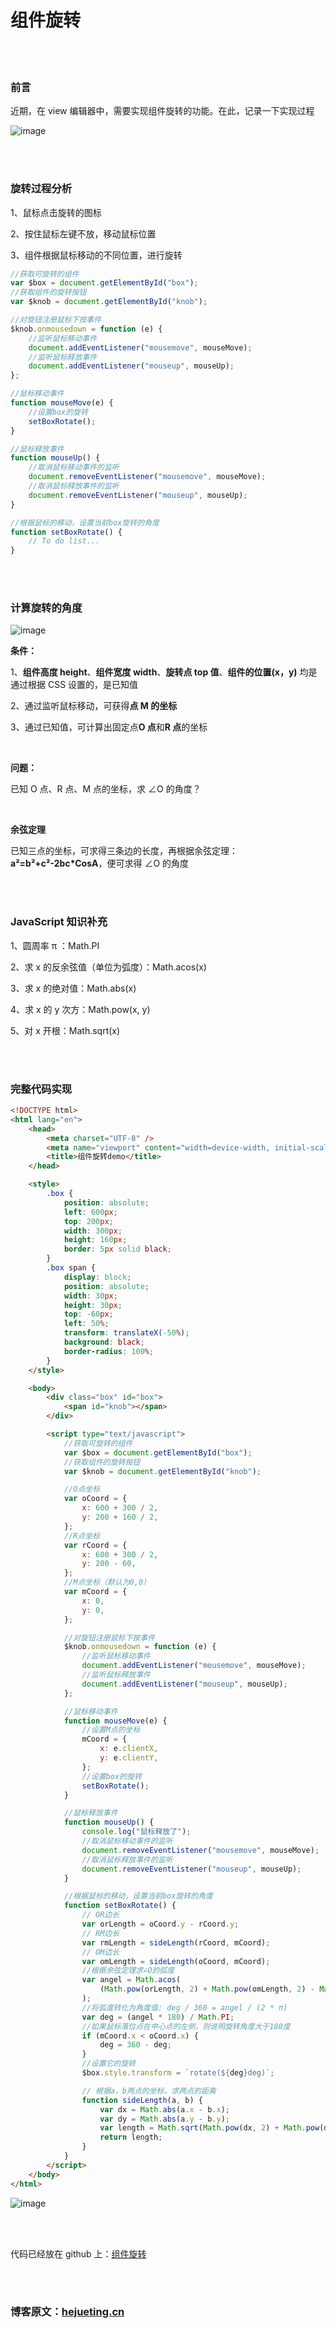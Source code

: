 # 组件旋转

</br>
</br>

### 前言

近期，在 view 编辑器中，需要实现组件旋转的功能。在此，记录一下实现过程

![image](./img/rotate.gif)

</br>
</br>

### 旋转过程分析

1、鼠标点击旋转的图标

2、按住鼠标左键不放，移动鼠标位置

3、组件根据鼠标移动的不同位置，进行旋转

```javascript
//获取可旋转的组件
var $box = document.getElementById("box");
//获取组件的旋转按钮
var $knob = document.getElementById("knob");

//对旋钮注册鼠标下按事件
$knob.onmousedown = function (e) {
	//监听鼠标移动事件
	document.addEventListener("mousemove", mouseMove);
	//监听鼠标释放事件
	document.addEventListener("mouseup", mouseUp);
};

//鼠标移动事件
function mouseMove(e) {
	//设置box的旋转
	setBoxRotate();
}

//鼠标释放事件
function mouseUp() {
	//取消鼠标移动事件的监听
	document.removeEventListener("mousemove", mouseMove);
	//取消鼠标释放事件的监听
	document.removeEventListener("mouseup", mouseUp);
}

//根据鼠标的移动，设置当前box旋转的角度
function setBoxRotate() {
	// To do list...
}
```

</br>
</br>

### 计算旋转的角度

![image](./img/angle.png)

**条件：**

1、**组件高度 height**、**组件宽度 width**、**旋转点 top 值**、**组件的位置(x，y)** 均是通过根据 CSS 设置的，是已知值

2、通过监听鼠标移动，可获得**点 M 的坐标**

3、通过已知值，可计算出固定点**O 点**和**R 点**的坐标

</br>

**问题：**

已知 O 点、R 点、M 点的坐标，求 ∠O 的角度？

</br>

**余弦定理**

已知三点的坐标，可求得三条边的长度，再根据余弦定理：**a²=b²+c²-2bc\*CosA**，便可求得 ∠O 的角度

</br>
</br>

### JavaScript 知识补充

1、圆周率 π ：Math.PI

2、求 x 的反余弦值（单位为弧度）：Math.acos(x)

3、求 x 的绝对值：Math.abs(x)

4、求 x 的 y 次方：Math.pow(x, y)

5、对 x 开根：Math.sqrt(x)

</br>
</br>

### 完整代码实现

```html
<!DOCTYPE html>
<html lang="en">
	<head>
		<meta charset="UTF-8" />
		<meta name="viewport" content="width=device-width, initial-scale=1.0" />
		<title>组件旋转demo</title>
	</head>

	<style>
		.box {
			position: absolute;
			left: 600px;
			top: 200px;
			width: 300px;
			height: 160px;
			border: 5px solid black;
		}
		.box span {
			display: block;
			position: absolute;
			width: 30px;
			height: 30px;
			top: -60px;
			left: 50%;
			transform: translateX(-50%);
			background: black;
			border-radius: 100%;
		}
	</style>

	<body>
		<div class="box" id="box">
			<span id="knob"></span>
		</div>

		<script type="text/javascript">
			//获取可旋转的组件
			var $box = document.getElementById("box");
			//获取组件的旋转按钮
			var $knob = document.getElementById("knob");

			//O点坐标
			var oCoord = {
				x: 600 + 300 / 2,
				y: 200 + 160 / 2,
			};
			//R点坐标
			var rCoord = {
				x: 600 + 300 / 2,
				y: 200 - 60,
			};
			//M点坐标（默认为0,0）
			var mCoord = {
				x: 0,
				y: 0,
			};

			//对旋钮注册鼠标下按事件
			$knob.onmousedown = function (e) {
				//监听鼠标移动事件
				document.addEventListener("mousemove", mouseMove);
				//监听鼠标释放事件
				document.addEventListener("mouseup", mouseUp);
			};

			//鼠标移动事件
			function mouseMove(e) {
				//设置M点的坐标
				mCoord = {
					x: e.clientX,
					y: e.clientY,
				};
				//设置box的旋转
				setBoxRotate();
			}

			//鼠标释放事件
			function mouseUp() {
				console.log("鼠标释放了");
				//取消鼠标移动事件的监听
				document.removeEventListener("mousemove", mouseMove);
				//取消鼠标释放事件的监听
				document.removeEventListener("mouseup", mouseUp);
			}

			//根据鼠标的移动，设置当前box旋转的角度
			function setBoxRotate() {
				// OR边长
				var orLength = oCoord.y - rCoord.y;
				// RM边长
				var rmLength = sideLength(rCoord, mCoord);
				// OM边长
				var omLength = sideLength(oCoord, mCoord);
				//根据余弦定理求∠O的弧度
				var angel = Math.acos(
					(Math.pow(orLength, 2) + Math.pow(omLength, 2) - Math.pow(rmLength, 2)) / (2 * orLength * omLength)
				);
				//将弧度转化为角度值: deg / 360 = angel / (2 * π)
				var deg = (angel * 180) / Math.PI;
				//如果鼠标落位点在中心点的左侧，则说明旋转角度大于180度
				if (mCoord.x < oCoord.x) {
					deg = 360 - deg;
				}
				//设置它的旋转
				$box.style.transform = `rotate(${deg}deg)`;

				// 根据a，b两点的坐标，求两点的距离
				function sideLength(a, b) {
					var dx = Math.abs(a.x - b.x);
					var dy = Math.abs(a.y - b.y);
					var length = Math.sqrt(Math.pow(dx, 2) + Math.pow(dy, 2));
					return length;
				}
			}
		</script>
	</body>
</html>
```

![image](./img/result.gif)

</br>
</br>

代码已经放在 github 上：[组件旋转](https://github.com/HeJueting/Blog/tree/master/%E5%89%8D%E7%AB%AF%E9%9A%8F%E7%AC%94/%E7%BB%84%E4%BB%B6%E6%97%8B%E8%BD%AC)

</br>
</br>

### 博客原文：[hejueting.cn](www.hejueting.cn)

</br>
